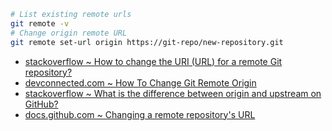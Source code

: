 ```bash
# List existing remote urls
git remote -v
# Change origin remote URL
git remote set-url origin https://git-repo/new-repository.git
```
- [stackoverflow ~ How to change the URI (URL) for a remote Git repository?](https://stackoverflow.com/a/19298943)
- [devconnected.com ~ How To Change Git Remote Origin](https://devconnected.com/how-to-change-git-remote-origin/)
- [stackoverflow ~ What is the difference between origin and upstream on GitHub?](https://stackoverflow.com/a/9257901)
- [docs.github.com ~ Changing a remote repository's URL](https://docs.github.com/en/get-started/getting-started-with-git/managing-remote-repositories#changing-a-remote-repositorys-url)
